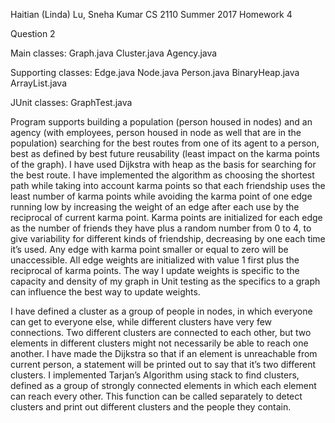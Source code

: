  Haitian (Linda) Lu, Sneha Kumar   CS 2110 Summer 2017  Homework 4


Question 2

Main classes:
Graph.java
Cluster.java
Agency.java

Supporting classes:
Edge.java
Node.java
Person.java
BinaryHeap.java
ArrayList.java

JUnit classes:
GraphTest.java

Program supports building a population (person housed in nodes) and an agency (with employees, person housed in node as well 
that are in the population) searching for the best routes from one of its agent to a person, best as defined by best future 
reusability (least impact on the karma points of the graph). I have used Dijkstra with heap as the basis for searching for 
the best route. I have implemented the algorithm as choosing the shortest path while taking into account karma points so 
that each friendship uses the least number of karma points while avoiding the karma point of one edge running low by 
increasing the weight of an edge after each use by the reciprocal of current karma point. Karma points are initialized 
for each edge as the number of friends they have plus a random number from 0 to 4, to give variability for different 
kinds of friendship, decreasing by one each time it’s used. Any edge with karma point smaller or equal to zero will 
be unaccessible. All edge weights are initialized with value 1 first plus the reciprocal of karma points. The way I 
update weights is specific to the capacity and density of my graph in Unit testing as the specifics to a graph can 
influence the best way to update weights. 

I have defined a cluster as a group of people in nodes, in which everyone can get to everyone else, while different
clusters have very few connections. Two different clusters are connected to each other, but two elements in different
clusters might not necessarily be able to reach one another. I have made the Dijkstra so that if an element is 
unreachable from current person, a statement will be printed out to say that it’s two different clusters. I 
implemented Tarjan’s Algorithm using stack to find clusters, defined as a group of strongly connected elements in which each 
element can reach every other. This function can be called separately to detect clusters and print out different 
clusters and the people they contain.
 
